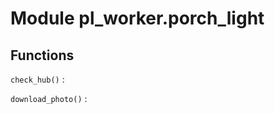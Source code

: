 Module pl_worker.porch_light
============================

Functions
---------

    
`check_hub()`
:   

    
`download_photo()`
: